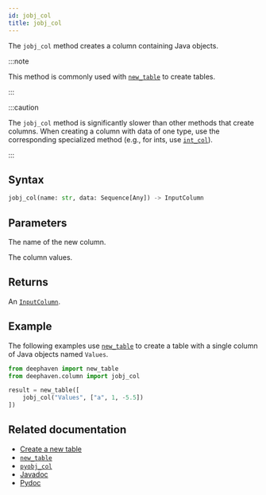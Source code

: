 ```yaml
---
id: jobj_col
title: jobj_col
---
```


The `jobj_col` method creates a column containing Java objects.

:::note

This method is commonly used with [`new_table`](./newTable.md) to create tables.

:::

:::caution

The `jobj_col` method is significantly slower than other methods that create columns. When creating a column with data of one type, use the corresponding specialized method (e.g., for ints, use [`int_col`](./intCol.md)).

:::

## Syntax

```python syntax
jobj_col(name: str, data: Sequence[Any]) -> InputColumn
```

## Parameters

<ParamTable>
<Param name="name" type="str">

The name of the new column.

</Param>
<Param name="data" type="Sequence[Any]">

The column values.

</Param>
</ParamTable>

## Returns

An [`InputColumn`](https://deephaven.io/core/pydoc/code/deephaven.column.html#deephaven.column.InputColumn).

## Example

The following examples use [`new_table`](./newTable.md) to create a table with a single column of Java objects named `Values`.

```python
from deephaven import new_table
from deephaven.column import jobj_col

result = new_table([
    jobj_col("Values", ["a", 1, -5.5])
])
```

## Related documentation

- [Create a new table](../../../how-to-guides/new-table.md)
- [`new_table`](./newTable.md)
- [`pyobj_col`](./pyobj_col.md)
- [Javadoc](<https://deephaven.io/core/javadoc/io/deephaven/engine/util/TableTools.html#col(java.lang.String,T...)>)
- [Pydoc](https://deephaven.io/core/pydoc/code/deephaven.column.html?highlight=jobj#deephaven.column.jobj_col)
